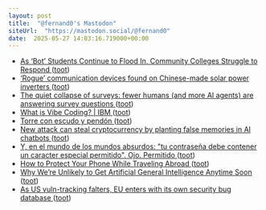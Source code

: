 ```yaml
---
layout: post
title:  "@fernand0's Mastodon"
siteUrl:  "https://mastodon.social/@fernand0"
date:  2025-05-27 14:03:16.719000+00:00
---
```

*  [As ‘Bot’ Students Continue to Flood In, Community Colleges Struggle to Respond ](https://voiceofsandiego.org/2025/04/14/as-bot-students-continue-to-flood-in-community-colleges-struggle-to-respond) ([toot](https://mastodon.social/@fernand0/114580166850482042))
*  [‘Rogue’ communication devices found on Chinese-made solar power inverters ](https://www.utilitydive.com/news/rogue-communication-devices-found-on-chinese-made-solar-power-inverters/748242) ([toot](https://mastodon.social/@fernand0/114580086722835115))
*  [The quiet collapse of surveys: fewer humans (and more AI agents) are answering survey questions ](https://laurenleek.substack.com/p/the-quiet-collapse-of-surveys-fewe) ([toot](https://mastodon.social/@fernand0/114579804825689242))
*  [What is Vibe Coding? \| IBM ](https://www.ibm.com/think/topics/vibe-codin) ([toot](https://mastodon.social/@fernand0/114579554881584159))
*  [Torre con escudo y pendón ](https://www.flickr.com/photos/fernand0/54527095746) ([toot](https://mastodon.social/@fernand0/114579554561981897))
*  [New attack can steal cryptocurrency by planting false memories in AI chatbots ](https://arstechnica.com/security/2025/05/ai-agents-that-autonomously-trade-cryptocurrency-arent-ready-for-prime-time) ([toot](https://mastodon.social/@fernand0/114579413823634706))
*  [Y, en el mundo de los mundos absurdos: &quot;tu contraseña debe contener un caracter especial permitido&quot;. Ojo. Permitido ](https://mastodon.social/@fernand0/114579403636159245) ([toot](https://mastodon.social/@fernand0/114579403636159245))
*  [How to Protect Your Phone While Traveling Abroad ](https://www.nytimes.com/2025/04/30/technology/personaltech/travel-burner-phone-cbp.htm) ([toot](https://mastodon.social/@fernand0/114579136855968568))
*  [Why We’re Unlikely to Get Artificial General Intelligence Anytime Soon ](https://www.nytimes.com/2025/05/16/technology/what-is-agi.html?smid=nytcore-ios-shar) ([toot](https://mastodon.social/@fernand0/114578923164677945))
*  [As US vuln-tracking falters, EU enters with its own security bug database ](https://www.theregister.com/2025/05/13/eu_security_bug_database) ([toot](https://mastodon.social/@fernand0/114577128282759843))

